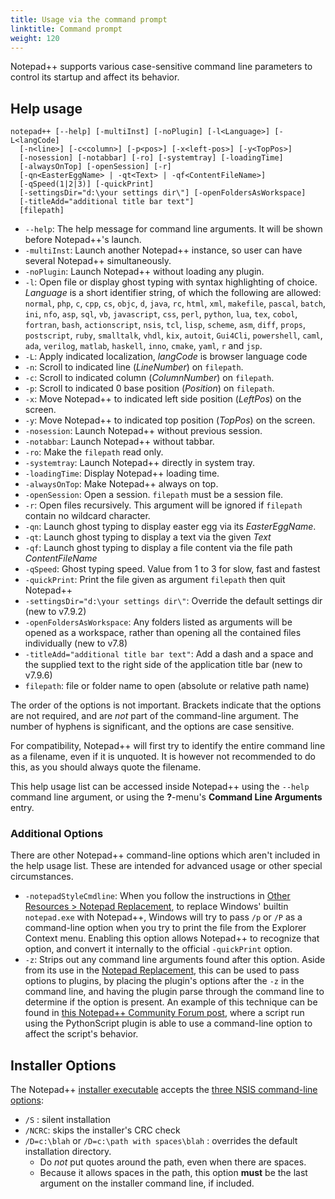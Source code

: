 ```yaml
---
title: Usage via the command prompt
linktitle: Command prompt
weight: 120
---
```


Notepad++ supports various case-sensitive command line parameters
to control its startup and affect its behavior.

## Help usage

```
notepad++ [--help] [-multiInst] [-noPlugin] [-l<Language>] [-L<langCode]
  [-n<line>] [-c<column>] [-p<pos>] [-x<left-pos>] [-y<TopPos>]
  [-nosession] [-notabbar] [-ro] [-systemtray] [-loadingTime]
  [-alwaysOnTop] [-openSession] [-r]
  [-qn<EasterEggName> | -qt<Text> | -qf<ContentFileName>]
  [-qSpeed(1|2|3)] [-quickPrint]
  [-settingsDir="d:\your settings dir\"] [-openFoldersAsWorkspace]
  [-titleAdd="additional title bar text"]
  [filepath]
```

* `--help`: The help message for command line arguments. It will be shown before
  Notepad++'s launch.
* `-multiInst`: Launch another Notepad++ instance, so user can have several
  Notepad++ simultaneously.
* `-noPlugin`: Launch Notepad++ without loading any plugin.
* `-l`: Open file or display ghost typing with syntax highlighting of choice.
  *Language* is a short identifier string, of which the following are allowed:
  `normal`, `php`, `c`, `cpp`, `cs`, `objc`, `d`, `java`, `rc`, `html`, `xml`,
  `makefile`, `pascal`, `batch`, `ini`, `nfo`, `asp`, `sql`, `vb`, `javascript`,
  `css`, `perl`, `python`, `lua`, `tex`, `cobol`, `fortran`, `bash`,
  `actionscript`, `nsis`, `tcl`, `lisp`, `scheme`, `asm`, `diff`, `props`,
  `postscript`, `ruby`, `smalltalk`, `vhdl`, `kix`, `autoit`, `Gui4Cli`,
  `powershell`, `caml`, `ada`, `verilog`, `matlab`, `haskell`, `inno`, `cmake`, `yaml`, `r` and `jsp`.
* `-L`: Apply indicated localization, *langCode* is browser language code
* `-n`: Scroll to indicated line (*LineNumber*) on `filepath`.
* `-c`: Scroll to indicated column (*ColumnNumber*) on `filepath`.
* `-p`: Scroll to indicated 0 base position (*Position*) on `filepath`.
* `-x`: Move Notepad++ to indicated left side position (*LeftPos*) on the screen.
* `-y`: Move Notepad++ to indicated top position (*TopPos*) on the screen.
* `-nosession`: Launch Notepad++ without previous session.
* `-notabbar`: Launch Notepad++ without tabbar.
* `-ro`: Make the `filepath` read only.
* `-systemtray`: Launch Notepad++ directly in system tray.
* `-loadingTime`: Display Notepad++ loading time.
* `-alwaysOnTop`: Make Notepad++ always on top.
* `-openSession`: Open a session. `filepath` must be a session file.
* `-r`: Open files recursively. This argument will be ignored if `filepath` contain no wildcard character.
* `-qn`: Launch ghost typing to display easter egg via its *EasterEggName*.
* `-qt`: Launch ghost typing to display a text via the given *Text*
* `-qf`: Launch ghost typing to display a file content via the file path *ContentFileName*
* `-qSpeed`: Ghost typing speed. Value from 1 to 3 for slow, fast and fastest
* `-quickPrint`: Print the file given as argument `filepath` then quit Notepad++
* `-settingsDir="d:\your settings dir\"`: Override the default settings dir (new to v7.9.2)
* `-openFoldersAsWorkspace`: Any folders listed as arguments will be opened as a workspace, rather than opening all the contained files individually (new to v7.8)
* `-titleAdd="additional title bar text"`: Add a dash and a space and the supplied text to the right side of the application title bar (new to v7.9.6)
* `filepath`: file or folder name to open (absolute or relative path name)


The order of the options is not important.  Brackets indicate that the options
are not required, and are _not_ part of the command-line argument.  The number
of hyphens is significant, and the options are case sensitive.

For compatibility, Notepad++ will first try to identify the entire command line
as a filename, even if it is unquoted. It is however not recommended to do this,
as you should always quote the filename.

This help usage list can be accessed inside Notepad++ using the `--help` command
line argument, or using the **?**-menu's **Command Line Arguments** entry.

### Additional Options

There are other Notepad++ command-line options which aren't included in the help
usage list.  These are intended for advanced usage or other special circumstances.

* `-notepadStyleCmdline`: When you follow the instructions in
  [Other Resources > Notepad Replacement](../other-resources/#notepad-replacement),
  to replace Windows' builtin `notepad.exe` with Notepad++, Windows will try to pass `/p` or `/P` as
  a command-line option when you try to print the file from the Explorer Context menu.
  Enabling this option allows Notepad++ to recognize that option, and convert it internally
  to the official `-quickPrint` option.
* `-z`: Strips out any command line arguments found after this option. Aside from its use
  in the [Notepad Replacement](../other-resources/#notepad-replacement), this can be used
  to pass options to plugins, by placing the plugin's options after the `-z` in the command
  line, and having the plugin parse through the command line to determine if the option is present.
  An example of this technique can be found in
  [this Notepad++ Community Forum post](https://community.notepad-plus-plus.org/post/52805),
  where a script run using the PythonScript plugin is able to use a command-line option
  to affect the script's behavior.

## Installer Options

The Notepad++ [installer executable](../getting-started/#installer) accepts the [three NSIS command-line options](https://nsis.sourceforge.io/Which_command_line_parameters_can_be_used_to_configure_installers):
* `/S` : silent installation
* `/NCRC`: skips the installer's CRC check
* `/D=c:\blah` or `/D=c:\path with spaces\blah` : overrides the default installation directory.
    * Do _not_ put quotes around the path, even when there are spaces.
    * Because it allows spaces in the path, this option **must** be the last argument on the installer command line, if included.
